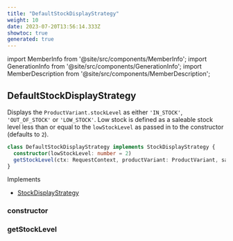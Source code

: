 ```yaml
---
title: "DefaultStockDisplayStrategy"
weight: 10
date: 2023-07-20T13:56:14.333Z
showtoc: true
generated: true
---
```

<!-- This file was generated from the Vendure source. Do not modify. Instead, re-run the "docs:build" script -->
import MemberInfo from '@site/src/components/MemberInfo';
import GenerationInfo from '@site/src/components/GenerationInfo';
import MemberDescription from '@site/src/components/MemberDescription';


## DefaultStockDisplayStrategy

<GenerationInfo sourceFile="packages/core/src/config/catalog/default-stock-display-strategy.ts" sourceLine="14" packageName="@vendure/core" />

Displays the `ProductVariant.stockLevel` as either `'IN_STOCK'`, `'OUT_OF_STOCK'` or `'LOW_STOCK'`.
Low stock is defined as a saleable stock level less than or equal to the `lowStockLevel` as passed in
to the constructor (defaults to `2`).

```ts title="Signature"
class DefaultStockDisplayStrategy implements StockDisplayStrategy {
  constructor(lowStockLevel: number = 2)
  getStockLevel(ctx: RequestContext, productVariant: ProductVariant, saleableStockLevel: number) => string;
}
```
Implements

 * <a href='/typescript-api/products-stock/stock-display-strategy#stockdisplaystrategy'>StockDisplayStrategy</a>



### constructor

<MemberInfo kind="method" type="(lowStockLevel: number = 2) => DefaultStockDisplayStrategy"   />


### getStockLevel

<MemberInfo kind="method" type="(ctx: <a href='/typescript-api/request/request-context#requestcontext'>RequestContext</a>, productVariant: <a href='/typescript-api/entities/product-variant#productvariant'>ProductVariant</a>, saleableStockLevel: number) => string"   />


